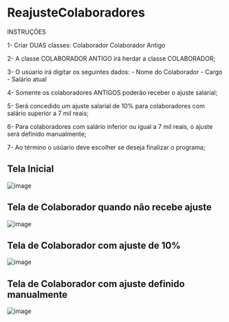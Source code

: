 # ReajusteColaboradores


INSTRUÇÕES

1- Criar DUAS classes:
	 Colaborador 
	 Colaborador Antigo

2- A classe COLABORADOR ANTIGO irá herdar a classe COLABORADOR;

3- O usúario irá digitar os seguintes dados:
	- Nome do Colaborador
	- Cargo
	- Salário atual

4- Somente os colaboradores ANTIGOS poderão receber o ajuste salarial;

5- Será concedido um ajuste salarial de 10% para colaboradores com salário superior a 7 mil reais;

6- Para colaboradores com salário inferior ou igual a 7 mil reais, o ajuste será definido manualmente;

7- Ao término o usúario deve escolher se deseja finalizar o programa;

## Tela Inicial 
![image](https://user-images.githubusercontent.com/62121038/204028621-192adb6d-724d-4f6f-bfd8-4cf7eb3f55b0.png)

## Tela de Colaborador quando não recebe ajuste
![image](https://user-images.githubusercontent.com/62121038/204028788-09f9a433-4ef8-4096-9edf-76110f271d95.png)

## Tela de Colaborador com ajuste de 10%
![image](https://user-images.githubusercontent.com/62121038/204028933-fde0f2f3-52e0-485f-b03e-5e36c6dc1a5f.png)

## Tela de Colaborador com ajuste definido manualmente
![image](https://user-images.githubusercontent.com/62121038/204029022-39104669-71a0-434a-8ddd-7d11da4ec70b.png)

